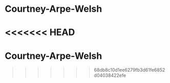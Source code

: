 # Courtney-Arpe-Welsh
<<<<<<< HEAD
=======
# Courtney-Arpe-Welsh
>>>>>>> 68db8c10d1ee6279fb3d61fe6852d04038422efe
